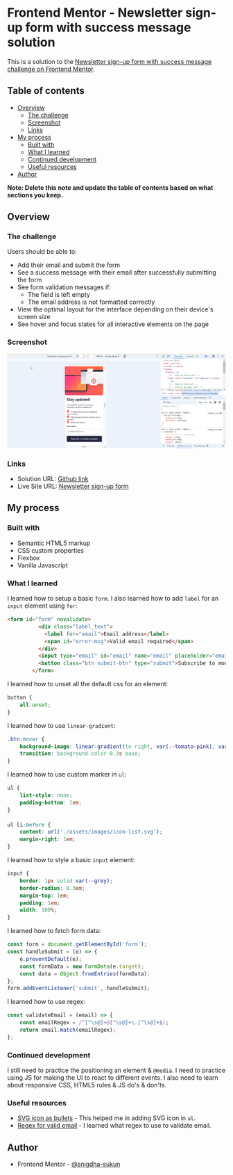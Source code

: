 # Frontend Mentor - Newsletter sign-up form with success message solution

This is a solution to the [Newsletter sign-up form with success message challenge on Frontend Mentor](https://www.frontendmentor.io/challenges/newsletter-signup-form-with-success-message-3FC1AZbNrv).

## Table of contents

- [Overview](#overview)
  - [The challenge](#the-challenge)
  - [Screenshot](#screenshot)
  - [Links](#links)
- [My process](#my-process)
  - [Built with](#built-with)
  - [What I learned](#what-i-learned)
  - [Continued development](#continued-development)
  - [Useful resources](#useful-resources)
- [Author](#author)

**Note: Delete this note and update the table of contents based on what sections you keep.**

## Overview

### The challenge

Users should be able to:

- Add their email and submit the form
- See a success message with their email after successfully submitting the form
- See form validation messages if:
  - The field is left empty
  - The email address is not formatted correctly
- View the optimal layout for the interface depending on their device's screen size
- See hover and focus states for all interactive elements on the page

### Screenshot

![](./screenshot.gif)

### Links

- Solution URL: [Github link](https://your-solution-url.com)
- Live Site URL: [Newsletter sign-up form](https://your-live-site-url.com)

## My process

### Built with

- Semantic HTML5 markup
- CSS custom properties
- Flexbox
- Vanilla Javascript

### What I learned

I learned how to setup a basic `form`. I also learned how to add `label` for an `input` element using `for`:
```html
<form id="form" novalidate>
          <div class="label_text">
            <label for="email">Email address</label>
            <span id="error-msg">Valid email required</span>
          </div>
          <input type="email" id="email" name="email" placeholder="email@company.com">
          <button class="btn submit-btn" type="submit">Subscribe to monthly newsletter</button>
        </form>
```

I learned how to unset all the default css for an element:
```css
button {
    all:unset;
}
```

I learned how to use `linear-gradient`:
```css
.btn:hover {
    background-image: linear-gradient(to right, var(--tomato-pink), var(--tomato));
    transition: background-color 0.3s ease;
}
```

I learned how to use custom marker in `ul`:
```css
ul {
    list-style: none;
    padding-bottom: 1em;
}

ul li:before {
    content: url('./assets/images/icon-list.svg');
    margin-right: 1em;
}
```

I learned how to style a basic `input` element:
```css
input {
    border: 1px solid var(--grey);
    border-radius: 0.3em;
    margin-top: 1em;
    padding: 1em;
    width: 100%;
}
```

I learned how to fetch form data:
```js
const form = document.getElementById('form');
const handleSubmit = (e) => {
    e.preventDefault(e);
    const formData = new FormData(e.target);
    const data = Object.fromEntries(formData);
};
form.addEventListener('submit', handleSubmit);
```

I learned how to use regex:
```js
const validateEmail = (email) => {
    const emailRegex = /^[^\s@]+@[^\s@]+\.[^\s@]+$/;
    return email.match(emailRegex);
};
```

### Continued development

I still need to practice the positioning an element & `@media`. I need to practice using JS for making the UI to react to different events. I also need to learn about responsive CSS, HTML5 rules & JS do's & don'ts.

### Useful resources

- [SVG icon as bullets](https://brickslabs.com/how-to-add-svg-icon-as-list-item-bullets/) - This helped me in adding SVG icon in `ul`.
- [Regex for valid email](https://stackoverflow.com/questions/46155/how-can-i-validate-an-email-address-in-javascript) - I learned what regex to use to validate email.

## Author

- Frontend Mentor - [@snigdha-sukun](https://www.frontendmentor.io/profile/snigdha-sukun)
